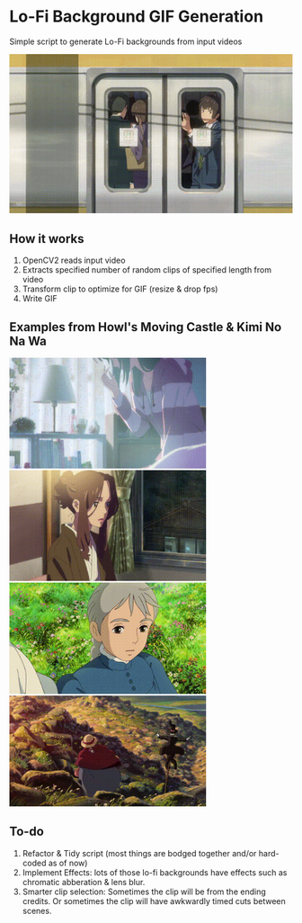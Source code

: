 # Lo-Fi Background GIF Generation

Simple script to generate Lo-Fi backgrounds from input videos

![](genLoop.gif)

## How it works

1. OpenCV2 reads input video
2. Extracts specified number of random clips of specified length from video 
3. Transform clip to optimize for GIF (resize & drop fps)
4. Write GIF

## Examples from Howl's Moving Castle & Kimi No Na Wa
<img src="genLoop1.gif"  width="350"> <img src="genLoop6.gif"  width="350"> 
<img src="genLoop13.gif"  width="350"> <img src="genLoop2.gif"  width="350">

## To-do

1. Refactor & Tidy script (most things are bodged together and/or hard-coded as of now)
2. Implement Effects: lots of those lo-fi backgrounds have effects such as chromatic abberation & lens blur.
3. Smarter clip selection: Sometimes the clip will be from the ending credits. Or sometimes the clip will have awkwardly timed cuts between scenes.



